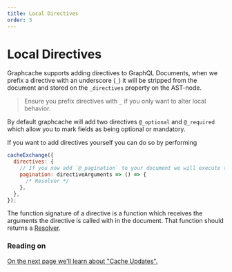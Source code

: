 ```yaml
---
title: Local Directives
order: 3
---
```


# Local Directives

Graphcache supports adding directives to GraphQL Documents, when we prefix a
directive with an underscore (`_`) it will be stripped from the document and stored
on the `_directives` property on the AST-node.

> Ensure you prefix directives with `_` if you only want to alter local behavior.

By default graphcache will add two directives `@_optional` and `@_required` which
allow you to mark fields as being optional or mandatory.

If you want to add directives yourself you can do so by performing

```js
cacheExchange({
  directives: {
    // If you now add `@_pagination` to your document we will execute this
    pagination: directiveArguments => () => {
      /* Resolver */
    },
  },
});
```

The function signature of a directive is a function which receives the arguments the directive is called with in the document.
That function should returns a [Resolver](./local-directives.md).

### Reading on

[On the next page we'll learn about "Cache Updates".](./cache-updates.md)
